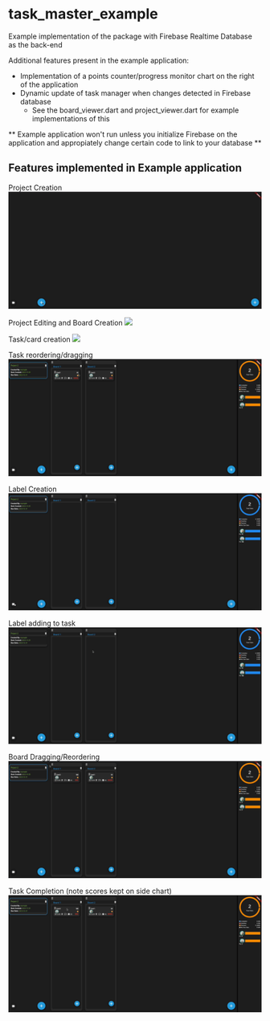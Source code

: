 # task_master_example

Example implementation of the package with Firebase Realtime Database as the back-end

Additional features present in the example application:
- Implementation of a points counter/progress monitor chart on the right of the application
- Dynamic update of task manager when changes detected in Firebase database
    - See the board_viewer.dart and project_viewer.dart for example implementations of this

** Example application won't run unless you initialize Firebase on the application and appropiately change certain code to link to your database **


## Features implemented in Example application

Project Creation
![](../docs/Project%20Creation.gif)

Project Editing and Board Creation
![](../docs/Project%20Editing%20and%20Board%20Creation.gif)

Task/card creation
![](../docs/Card%20Creation.gif)

Task reordering/dragging
![](../docs/Card%20Drag.gif)

Label Creation
![](../docs/Label%20Creation%20and%20Update.gif)

Label adding to task
![](../docs/Adding%20label%20to%20card.gif)

Board Dragging/Reordering
![](../docs/Board%20Drag.gif)

Task Completion (note scores kept on side chart)
![](../docs/Task%20Completion.gif)

